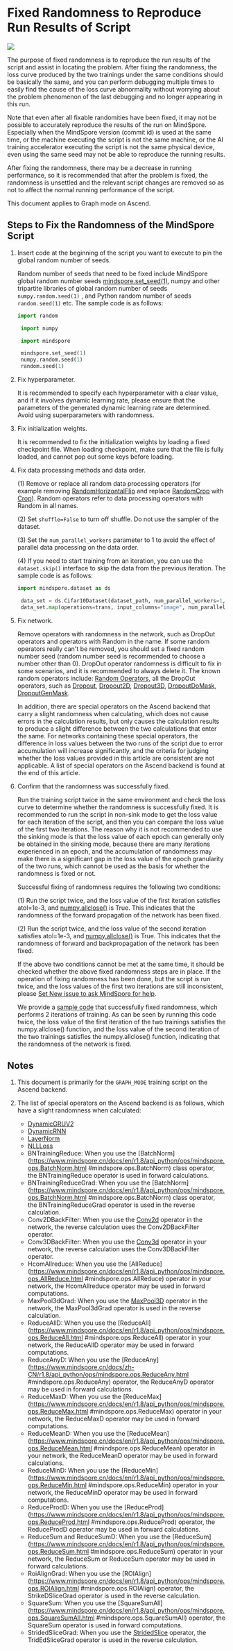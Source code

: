 # Fixed Randomness to Reproduce Run Results of Script

<a href="https://gitee.com/mindspore/docs/blob/r1.8/tutorials/experts/source_en/debug/fixing_randomness.md" target="_blank"><img src="https://mindspore-website.obs.cn-north-4.myhuaweicloud.com/website-images/r1.8/resource/_static/logo_source_en.png"></a>

The purpose of fixed randomness is to reproduce the run results of the script and assist in locating the problem. After fixing the randomness, the loss curve produced by the two trainings under the same conditions should be basically the same, and you can perform debugging multiple times to easily find the cause of the loss curve abnormality without worrying about the problem phenomenon of the last debugging and no longer appearing in this run.

Note that even after all fixable randomities have been fixed, it may not be possible to accurately reproduce the results of the run on MindSpore. Especially when the MindSpore version (commit id) is used at the same time, or the machine executing the script is not the same machine, or the AI training accelerator executing the script is not the same physical device, even using the same seed may not be able to reproduce the running results.

After fixing the randomness, there may be a decrease in running performance, so it is recommended that after the problem is fixed, the randomness is unsettled and the relevant script changes are removed so as not to affect the normal running performance of the script.

This document applies to Graph mode on Ascend.

## Steps to Fix the Randomness of the MindSpore Script

1. Insert code at the beginning of the script you want to execute to pin the global random number of seeds.

    Random number of seeds that need to be fixed include MindSpore global random number seeds [mindspore.set_seed(1)](https://www.mindspore.cn/docs/en/r1.8/api_python/mindspore/mindspore.set_seed.html#mindspore.set_seed), numpy and other tripartite libraries of global random number of seeds `numpy.random.seed(1)` , and Python random number of seeds `random.seed(1)` etc. The sample code is as follows:

    ```python
    import random

     import numpy

     import mindspore

     mindspore.set_seed(1)
     numpy.random.seed(1)
     random.seed(1)
    ```

2. Fix hyperparameter.

    It is recommended to specify each hyperparameter with a clear value, and if it involves dynamic learning rate, please ensure that the parameters of the generated dynamic learning rate are determined. Avoid using superparameters with randomness.

3. Fix initialization weights.

    It is recommended to fix the initialization weights by loading a fixed checkpoint file. When loading checkpoint, make sure that the file is fully loaded, and cannot pop out some keys before loading.

4. Fix data processing methods and data order.

    (1) Remove or replace all random data processing operators (for example removing [RandomHorizontalFlip](https://mindspore.cn/docs/en/r1.8/api_python/dataset_vision/mindspore.dataset.vision.RandomHorizontalFlip.html#mindspore.dataset.vision.RandomHorizontalFlip) and replace [RandomCrop](https://mindspore.cn/docs/en/r1.8/api_python/dataset_vision/mindspore.dataset.vision.RandomCrop.html#mindspore.dataset.vision.RandomCrop) with [Crop](https://mindspore.cn/docs/en/r1.8/api_python/dataset_vision/mindspore.dataset.vision.Crop.html#mindspore.dataset.vision.Crop)). Random operators refer to data processing operators with Random in all names.

    (2) Set `shuffle=False` to turn off shuffle. Do not use the sampler of the dataset.

    (3) Set the `num_parallel_workers` parameter to 1 to avoid the effect of parallel data processing on the data order.

    (4) If you need to start training from an iteration, you can use the `dataset.skip()` interface to skip the data from the previous iteration.
    The sample code is as follows:

    ```python
    import mindspore.dataset as ds

     data_set = ds.Cifar10Dataset(dataset_path, num_parallel_workers=1, shuffle=False)
     data_set.map(operations=trans, input_columns="image", num_parallel_workers=1)
    ```

5. Fix network.

    Remove operators with randomness in the network, such as DropOut operators and operators with Random in the name. If some random operators really can't be removed, you should set a fixed random number seed (random number seed is recommended to choose a number other than 0). DropOut operator randomness is difficult to fix in some scenarios, and it is recommended to always delete it. The known random operators include: [Random Operators](https://www.mindspore.cn/docs/en/r1.8/api_python/mindspore.ops.html#random-generation-operator), all the DropOut operators, such as [Dropout](https://www.mindspore.cn/docs/en/r1.8/api_python/ops/mindspore.ops.Dropout.html#mindspore.ops.Dropout), [Dropout2D](https://www.mindspore.cn/docs/en/r1.8/api_python/ops/mindspore.ops.Dropout2D.html#mindspore.ops.Dropout2D), [Dropout3D](https://www.mindspore.cn/docs/en/r1.8/api_python/ops/mindspore.ops.Dropout3D.html#mindspore.ops.Dropout3D), [DropoutDoMask](https://www.mindspore.cn/docs/en/r1.8/api_python/ops/mindspore.ops.DropoutDoMask.html#mindspore.ops.DropoutDoMask), [DropoutGenMask](https://www.mindspore.cn/docs/en/r1.8/api_python/ops/mindspore.ops.DropoutGenMask.html#mindspore.ops.DropoutGenMask).

    In addition, there are special operators on the Ascend backend that carry a slight randomness when calculating, which does not cause errors in the calculation results, but only causes the calculation results to produce a slight difference between the two calculations that enter the same. For networks containing these special operators, the difference in loss values between the two runs of the script due to error accumulation will increase significantly, and the criteria for judging whether the loss values provided in this article are consistent are not applicable. A list of special operators on the Ascend backend is found at the end of this article.

6. Confirm that the randomness was successfully fixed.

    Run the training script twice in the same environment and check the loss curve to determine whether the randomness is successfully fixed. It is recommended to run the script in non-sink mode to get the loss value for each iteration of the script, and then you can compare the loss value of the first two iterations. The reason why it is not recommended to use the sinking mode is that the loss value of each epoch can generally only be obtained in the sinking mode, because there are many iterations experienced in an epoch, and the accumulation of randomness may make there is a significant gap in the loss value of the epoch granularity of the two runs, which cannot be used as the basis for whether the randomness is fixed or not.

    Successful fixing of randomness requires the following two conditions:

    (1) Run the script twice, and the loss value of the first iteration satisfies atol=1e-3, and [numpy.allclose()](https://numpy.org/doc/stable/reference/generated/numpy.allclose.html) is True. This indicates that the randomness of the forward propagation of the network has been fixed.

    (2) Run the script twice, and the loss value of the second iteration satisfies atol=1e-3, and [numpy.allclose()](https://numpy.org/doc/stable/reference/generated/numpy.allclose.html) is True. This indicates that the randomness of forward and backpropagation of the network has been fixed.

    If the above two conditions cannot be met at the same time, it should be checked whether the above fixed randomness steps are in place. If the operation of fixing randomness has been done, but the script is run twice, and the loss values of the first two iterations are still inconsistent, please [Set New issue to ask MindSpore for help](https://gitee.com/mindspore/mindspore/issues/new).

    We provide a [sample code](https://gitee.com/mindspore/docs/blob/r1.8/docs/sample_code/mindinsight/fix_randomness/fix_randomness.py) that successfully fixed randomness, which performs 2 iterations of training. As can be seen by running this code twice, the loss value of the first iteration of the two trainings satisfies the numpy.allclose() function, and the loss value of the second iteration of the two trainings satisfies the numpy.allclose() function, indicating that the randomness of the network is fixed.

## Notes

1. This document is primarily for the `GRAPH_MODE` training script on the Ascend backend.

2. The list of special operators on the Ascend backend is as follows, which have a slight randomness when calculated:
   - [DynamicGRUV2](https://www.mindspore.cn/docs/en/r1.8/api_python/ops/mindspore.ops.DynamicGRUV2.html#mindspore.ops.DynamicGRUV2)
   - [DynamicRNN](https://www.mindspore.cn/docs/en/r1.8/api_python/ops/mindspore.ops.DynamicRNN.html#mindspore.ops.DynamicRNN)
   - [LayerNorm](https://www.mindspore.cn/docs/en/r1.8/api_python/ops/mindspore.ops.LayerNorm.html#mindspore.ops.LayerNorm)
   - [NLLLoss](https://www.mindspore.cn/docs/en/r1.8/api_python/ops/mindspore.ops.NLLLoss.html#mindspore.ops.NLLLoss)
   - BNTrainingReduce: When you use the [BatchNorm](https://www.mindspore.cn/docs/en/r1.8/api_python/ops/mindspore.ops.BatchNorm.html #mindspore.ops.BatchNorm) class operator, the BNTrainingReduce operator is used in forward calculations.
   - BNTrainingReduceGrad: When you use the [BatchNorm](https://www.mindspore.cn/docs/en/r1.8/api_python/ops/mindspore.ops.BatchNorm.html #mindspore.ops.BatchNorm) class operator, the BNTrainingReduceGrad operator is used in the reverse calculation.
   - Conv2DBackFilter: When you use the [Conv2d](https://www.mindspore.cn/docs/en/r1.8/api_python/ops/mindspore.ops.Conv2D.html#mindspore.ops.Conv2D) operator in the network, the reverse calculation uses the Conv2DBackFilter operator.
   - Conv3DBackFilter: When you use the [Conv3d](https://www.mindspore.cn/docs/en/r1.8/api_python/ops/mindspore.ops.Conv3D.html#mindspore.ops.Conv3D) operator in your network, the reverse calculation uses the Conv3DBackFilter operator.
   - HcomAllreduce: When you use the [AllReduce](https://www.mindspore.cn/docs/en/r1.8/api_python/ops/mindspore.ops.AllReduce.html #mindspore.ops.AllReduce) operator in your network, the HcomAllreduce operator may be used in forward computations.
   - MaxPool3dGrad: When you use the [MaxPool3D](https://www.mindspore.cn/docs/en/r1.8/api_python/ops/mindspore.ops.MaxPool3D.html#mindspore.ops.MaxPool3D) operator in the network, the MaxPool3dGrad operator is used in the reverse calculation.
   - ReduceAllD: When you use the [ReduceAll](https://www.mindspore.cn/docs/en/r1.8/api_python/ops/mindspore.ops.ReduceAll.html #mindspore.ops.ReduceAll) operator in your network, the ReduceAllD operator may be used in forward computations.
   - ReduceAnyD: When you use the [ReduceAny](https://www.mindspore.cn/docs/zh-CN/r1.8/api_python/ops/mindspore.ops.ReduceAny.html #mindspore.ops.ReduceAny) operator, the ReduceAnyD operator may be used in forward calculations.
   - ReduceMaxD: When you use the [ReduceMax](https://www.mindspore.cn/docs/en/r1.8/api_python/ops/mindspore.ops.ReduceMax.html #mindspore.ops.ReduceMax) operator in your network, the ReduceMaxD operator may be used in forward computations.
   - ReduceMeanD: When you use the [ReduceMean](https://www.mindspore.cn/docs/en/r1.8/api_python/ops/mindspore.ops.ReduceMean.html #mindspore.ops.ReduceMean) operator in your network, the ReduceMeanD operator may be used in forward calculations.
   - ReduceMinD: When you use the [ReduceMin](https://www.mindspore.cn/docs/en/r1.8/api_python/ops/mindspore.ops.ReduceMin.html #mindspore.ops.ReduceMin) operator in your network, the ReduceMinD operator may be used in forward computations.
   - ReduceProdD: When you use the [ReduceProd](https://www.mindspore.cn/docs/en/r1.8/api_python/ops/mindspore.ops.ReduceProd.html #mindspore.ops.ReduceProd) operator, the ReduceProdD operator may be used in forward calculations.
   - ReduceSum and ReduceSumD: When you use the [ReduceSum](https://www.mindspore.cn/docs/en/r1.8/api_python/ops/mindspore.ops.ReduceSum.html #mindspore.ops.ReduceSum) operator in your network, the ReduceSum or ReduceSum operator may be used in forward calculations.
   - RoiAlignGrad: When you use the [ROIAlign](https://www.mindspore.cn/docs/en/r1.8/api_python/ops/mindspore.ops.ROIAlign.html #mindspore.ops.ROIAlign) operator, the StrikeDSliceGrad operator is used in the reverse calculation.
   - SquareSum: When you use the [SquareSumAll](https://www.mindspore.cn/docs/en/r1.8/api_python/ops/mindspore.ops.SquareSumAll.html #mindspore.ops.SquareSumAll) operator, the SquareSum operator is used in forward computations.
   - StridedSliceGrad: When you use the [StridedSlice](https://www.mindspore.cn/docs/en/r1.8/api_python/ops/mindspore.ops.StridedSlice.html#mindspore.ops.StridedSlice) operator, the TridEdSliceGrad operator is used in the reverse calculation.